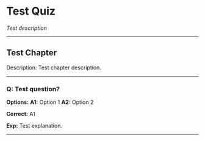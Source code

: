# Test Quiz

_Test description_

---

## Test Chapter <!-- CH_ID: test -->

Description: Test chapter description.

---

### Q: Test question? <!-- Q_ID: test_q -->

**Options:**
**A1:** Option 1
**A2:** Option 2

**Correct:** A1

**Exp:**
Test explanation.

---
